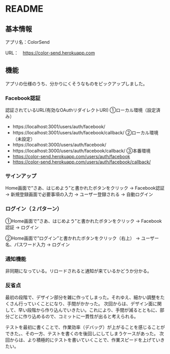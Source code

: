 # README

## 基本情報
アプリ名：ColorSend

URL：　https://color-send.herokuapp.com

## 機能
アプリの仕様のうち、分かりにくそうなものをピックアップしました。

### Facebook認証
認証されているURL(有効なOAuthリダイレクトURI)
①ローカル環境（設定済み）
* https://localhost:3001/users/auth/facebook/
* https://localhost:3001/users/auth/facebook/callback/
②ローカル環境（未設定）
* https://localhost:3000/users/auth/facebook/
* https://localhost:3000/users/auth/facebook/callback/
③本番環境
* https://color-send.herokuapp.com/users/auth/facebook
* https://color-send.herokuapp.com/users/auth/facebook/callback/

### サインアップ
Home画面で”さあ、はじめよう”と書かれたボタンをクリック
-> Facebook認証
-> 新規登録画面で必要事項の入力
-> ユーザー登録される
-> 自動ログイン

### ログイン（２パターン）
①Home画面で”さあ、はじめよう”と書かれたボタンをクリック
-> Facebook認証
-> ログイン

②Home画面で”ログイン”と書かれたボタンをクリック（右上）
-> ユーザー名、パスワード入力
-> ログイン

### 通知機能
非同期になっている。リロードされると通知が来ているかどうか分かる。

### 反省点
最初の段階で、デザイン部分を雑に作ってしまった。それゆえ、細かい調整をたくさん行っていくことになり、手間がかかった。
次回からは、デザイン面に関して、早い段階から作り込んでいきたい。これにより、手間が減るとともに、部分ごとに作り込めるので、コミットに一貫性が出ると考えられる。

テストを最初に書くことで、作業効率（デバッグ）が上がることを感じることができた。、その一方、テストを書くのを後回しにしてしまうケースがあった。
次回からは、より積極的にテストを書いていくことで、作業スピードを上げていきたい。
